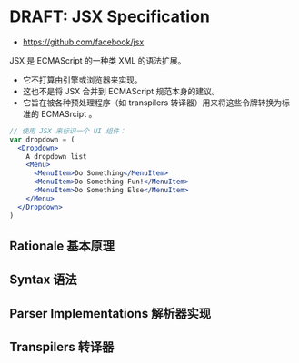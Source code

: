 # DRAFT: JSX Specification

- <https://github.com/facebook/jsx>

JSX 是 ECMAScript 的一种类 XML 的语法扩展。

- 它不打算由引擎或浏览器来实现。
- 这也不是将 JSX 合并到 ECMAScript 规范本身的建议。
- 它旨在被各种预处理程序（如 transpilers 转译器）用来将这些令牌转换为标准的 ECMASrcipt 。

```jsx
// 使用 JSX 来标识一个 UI 组件：
var dropdown = (
  <Dropdown>
    A dropdown list
    <Menu>
      <MenuItem>Do Something</MenuItem>
      <MenuItem>Do Something Fun!</MenuItem>
      <MenuItem>Do Something Else</MenuItem>
    </Menu>
  </Dropdown>
)
```

## Rationale 基本原理

## Syntax 语法

## Parser Implementations 解析器实现

## Transpilers 转译器
